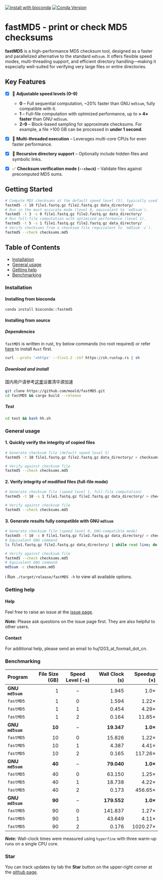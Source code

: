 [![install with bioconda](https://img.shields.io/badge/install%20with-bioconda-brightgreen.svg?style=flat)](http://bioconda.github.io/recipes/fastmd5/README.html)
[![Conda Version](https://img.shields.io/conda/v/bioconda/fastMD5)](https://anaconda.org/bioconda/fastmd5)
# fastMD5 - print or check MD5 checksums

**fastMD5** is a high-performance MD5 checksum tool, designed as a faster and parallelized alternative to the standard `md5sum`. It offers flexible speed modes, multi-threading support, and efficient directory handling—making it especially well-suited for verifying very large files or entire directories.

## Key Features

- [x] 🚀 **Adjustable speed levels (0–9)**
  * **0** – Full sequential computation, \~20% faster than GNU `md5sum`, fully compatible with it.
  * **1** – Full-file computation with optimized performance, up to **> 4× faster** than GNU `md5sum`.
  * **2–9** – Block-based sampling for approximate checksums. For example, a file >100 GB can be processed in **under 1 second**.
- [x] 🧵 **Multi-threaded execution** – Leverages multi-core CPUs for even faster performance.
- [x] 📂 **Recursive directory support** – Optionally include hidden files and symbolic links.
- [x] ✅ **Checksum verification mode (`--check`)** – Validate files against precomputed MD5 sums.


## Getting Started

```bash
# Compute MD5 checksums at the default speed level (5), typically used to verify file integrity after copying.
fastmd5 -t 10 file1.fastq.gz file2.fastq.gz data_directory/
# Run in the most accurate mode (level 0, equivalent to `md5sum`).
fastmd5 -t 3 -s 0 file1.fastq.gz file2.fastq.gz data_directory/
# Run full-file computation with optimized performance (level 1).
fastmd5 -t 5 -s 1 file1.fastq.gz file2.fastq.gz data_directory/
# Verify checksums from a checksum file (equivalent to `md5sum -c`).
fastmd5 --check checksums.md5
```

## Table of Contents

- [Installation](#install)
- [General usage](#usage)
- [Getting help](#help)
- [Benchmarking](#benchmark)

### <a name="install"></a>Installation
#### Installing from bioconda
```sh
conda install bioconda::fastmd5
```

#### Installing from source
##### Dependencies

`fastMD5` is written in rust, try below commands (no root required) or refer [here](https://www.rust-lang.org/tools/install) to install `Rust` first.
```sh
curl --proto '=https' --tlsv1.2 -sSf https://sh.rustup.rs | sh
```

##### Download and install
国内用户请参考[这里](https://mirrors.tuna.tsinghua.edu.cn/help/crates.io-index/)设置清华源加速
```sh
git clone https://github.com/moold/fastMD5.git
cd fastMD5 && cargo build --release
```

##### Test

```sh
cd test && bash hh.sh
```

### <a name="usage"></a>General usage
#### 1. Quickly verify the integrity of copied files
```bash
# Generate checksum file (default speed level 5)
fastmd5 -t 10 file1.fastq.gz file2.fastq.gz data_directory/ > checksums.md5  

# Verify against checksum file
fastmd5 --check checksums.md5
```

#### 2. Verify integrity of modified files (full-file mode)
```bash
# Generate checksum file (speed level 1, full-file computation)
fastmd5 -t 10 -s 1 file1.fastq.gz file2.fastq.gz data_directory/ > checksums.md5  

# Verify against checksum file
fastmd5 --check checksums.md5
```

#### 3. Generate results fully compatible with GNU `md5sum`
```bash
# Generate checksum file (speed level 0, GNU-compatible mode)
fastmd5 -t 10 -s 0 file1.fastq.gz file2.fastq.gz data_directory/ > checksums.md5  
# Equivalent GNU command
ls file1.fastq.gz file2.fastq.gz data_directory/ | while read line; do md5sum $line >> checksums.md5; done  

# Verify against checksum file
fastmd5 --check checksums.md5  
# Equivalent GNU command
md5sum -c checksums.md5
```
ℹ️ Run `./target/release/fastMD5 -h` to view all available options.

### <a name="help"></a>Getting help
#### Help

   Feel free to raise an issue at the [issue page](https://github.com/moold/fastMD5/issues/new).

   ***Note:*** Please ask questions on the issue page first. They are also helpful to other users.
#### Contact
   
   For additional help, please send an email to huj1203\_at\_foxmail\_dot\_cn.

<!-- ### <a name="cite"></a>Citation -->

### <a name="benchmark"></a>Benchmarking

| Program     | File Size (GB) | Speed Level (-s) | Wall Clock (s) | Speedup (×) |
|:------------|---------------:|:----------------:|---------------:|------------:|
| **GNU `md5sum`**| 1          | –                | 1.945          | 1.0×        |
| `fastMD5`   | 1              | 0                | 1.594          | 1.22×       |
| `fastMD5`   | 1              | 1                | 0.454          | 4.29×       |
| `fastMD5`   | 1              | 2                | 0.164          | 11.85×      |
| **GNU `md5sum`**| **10**     | –                | **19.347**     | **1.0×**    |
| `fastMD5`   | 10             | 0                | 15.826         | 1.22×       |
| `fastMD5`   | 10             | 1                | 4.387          | 4.41×       |
| `fastMD5`   | 10             | 2                | 0.165          | 117.26×     |
| **GNU `md5sum`**| **40**     | –                | **79.040**     | **1.0×**    |
| `fastMD5`   | 40             | 0                | 63.150         | 1.25×       |
| `fastMD5`   | 40             | 1                | 18.738         | 4.22×       |
| `fastMD5`   | 40             | 2                | 0.173          | 456.65×     |
| **GNU `md5sum`**| **90**     | –                | **179.552**    | **1.0×**    |
| `fastMD5`   | 90             | 0                | 141.837        | 1.27×       |
| `fastMD5`   | 90             | 1                | 43.649         | 4.11×       |
| `fastMD5`   | 90             | 2                | 0.176          | 1020.27×    |

***Note:*** Wall-clock times were measured using `hyperfine` with three warm-up runs on a single CPU core. 

### Star
You can track updates by tab the **Star** button on the upper-right corner at the [github page](https://github.com/moold/fastMD5).
